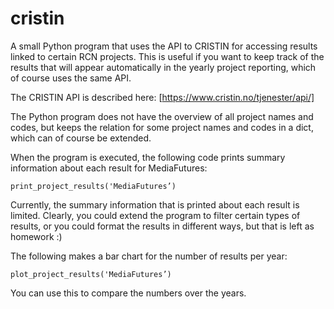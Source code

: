 # cristin

A small Python program that uses the API to CRISTIN for accessing
results linked to certain RCN projects.
This is useful if you want to keep track of the results that will
appear automatically in the yearly project reporting, which of
course uses the same API.

The CRISTIN API is described here: [https://www.cristin.no/tjenester/api/]

The Python program does not have the overview of all project
names and codes, but keeps the relation for some project names and
codes in a dict, which can of course be extended.

When the program is executed, the following code prints
summary information about each result for MediaFutures:

```print_project_results('MediaFutures’)```

Currently, the summary information that is printed about each
result is limited.
Clearly, you could extend the program to filter certain types
of results, or you could format the results in different ways,
but that is left as homework :)

The following makes a bar chart for the number of results per year:

```plot_project_results('MediaFutures’)```

You can use this to compare the numbers over the years.
